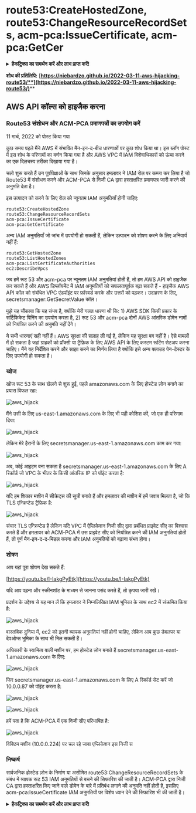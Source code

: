 # route53:CreateHostedZone, route53:ChangeResourceRecordSets, acm-pca:IssueCertificate, acm-pca:GetCer

<details>

<summary><strong>हैकट्रिक्स का समर्थन करें और लाभ प्राप्त करें!</strong></summary>

* यदि आप अपनी कंपनी को **हैकट्रिक्स में विज्ञापित करना चाहते हैं** या यदि आप **PEASS के नवीनतम संस्करण देखना चाहते हैं या HackTricks को PDF में डाउनलोड करना चाहते हैं** तो [**सदस्यता योजनाएं**](https://github.com/sponsors/carlospolop) देखें!
* [**आधिकारिक PEASS और HackTricks स्वैग**](https://peass.creator-spring.com) प्राप्त करें
* [**The PEASS Family**](https://opensea.io/collection/the-peass-family) का खोज करें, हमारा एक्सक्लूसिव [**NFTs**](https://opensea.io/collection/the-peass-family) संग्रह
* **💬 [**Discord समूह**](https://discord.gg/hRep4RUj7f) या [**टेलीग्राम समूह**](https://t.me/peass) में शामिल हों या मुझे ट्विटर पर फॉलो करें** 🐦 [**@carlospolopm**](https://twitter.com/carlospolopm)**.**
* **अपने हैकिंग ट्रिक्स साझा करें,** [**HackTricks**](https://github.com/carlospolop/hacktricks) **और** [**HackTricks Cloud**](https://github.com/carlospolop/hacktricks-cloud) **github repos** में PR जमा करके।

</details>

**शोध की प्रतिलिपि:** [**https://niebardzo.github.io/2022-03-11-aws-hijacking-route53/**](https://niebardzo.github.io/2022-03-11-aws-hijacking-route53/)****

## AWS API कॉल्स को हाइजैक करना

### Route53 संशोधन और ACM-PCA प्रमाणपत्रों का उपयोग करें

11 मार्च, 2022 को पोस्ट किया गया

कुछ समय पहले मैंने AWS में संभावित मैन-इन-द-बीच धारणाओं पर कुछ शोध किया था। इस ब्लॉग पोस्ट में इस शोध के परिणामों का वर्णन किया गया है और AWS VPC में IAM विशेषाधिकारों को ऊंचा करने का एक दिलचस्प तरीका दिखाया गया है।

चलो शुरू करते हैं उन पूर्वापेक्षाओं के साथ जिनके अनुसार हमलावर ने IAM रोल पर कब्जा कर लिया है जो Route53 में संशोधन करने और ACM-PCA से निजी CA द्वारा हस्ताक्षरित प्रमाणपत्र जारी करने की अनुमति देता है।

इस उत्पादन को करने के लिए रोल को न्यूनतम IAM अनुमतियाँ होनी चाहिए:
```
route53:CreateHostedZone
route53:ChangeResourceRecordSets
acm-pca:IssueCertificate
acm-pca:GetCertificate
```
अन्य IAM अनुमतियाँ जो जांच में उपयोगी हो सकती हैं, लेकिन उत्पादन को शोषण करने के लिए अनिवार्य नहीं हैं:
```
route53:GetHostedZone
route53:ListHostedZones
acm-pca:ListCertificateAuthorities
ec2:DescribeVpcs
```
जब हमें रूट 53 और acm-pca पर न्यूनतम IAM अनुमतियां होती हैं, तो हम AWS API को हाइजैक कर सकते हैं और AWS डिप्लॉयमेंट में IAM अनुमतियों को सफलतापूर्वक बढ़ा सकते हैं - हाइजैक AWS API कॉल को संबंधित VPC एंडपॉइंट पर फ़ॉरवर्ड करके और उत्तरों को पढ़कर। उदाहरण के लिए, secretsmanager:GetSecretValue कॉल।

मुझे यह चौंकाया कि यह संभव है, क्योंकि मेरी गलत धारणा थी कि: 1) AWS SDK किसी प्रकार के सर्टिफिकेट पिनिंग का उपयोग करता है, 2) रूट 53 और acm-pca दोनों AWS आंतरिक डोमेन नामों को नियंत्रित करने की अनुमति नहीं देंगे।

ये सभी धारणाएं सही नहीं हैं। AWS सुरक्षा की सलाह ली गई है, लेकिन यह सुरक्षा बग नहीं है। ऐसे मामलों में हो सकता है जहां ग्राहकों को प्रॉक्सी या ट्रैफ़िक के लिए AWS API के लिए कस्टम रूटिंग सेटअप करना चाहिए। मैंने यह निर्देशित करने और साझा करने का निर्णय लिया है क्योंकि इसे अन्य क्लाउड पेन-टेस्टर के लिए उपयोगी हो सकता है।

### खोज <a href="#discovery" id="discovery"></a>

खोज रूट 53 के साथ खेलने से शुरू हुई, पहले amazonaws.com के लिए होस्टेड ज़ोन बनाने का प्रयास विफल रहा:

![aws\_hijack](https://github.com/niebardzo/niebardzo.github.io/raw/master/img/2022-03-11-aws-hijack\_1.png)

मैंने उसी के लिए us-east-1.amazonaws.com के लिए भी यही कोशिश की, जो एक ही परिणाम दिया:

![aws\_hijack](https://github.com/niebardzo/niebardzo.github.io/raw/master/img/2022-03-11-aws-hijack\_2.png)

लेकिन मेरे हैरानी के लिए secretsmanager.us-east-1.amazonaws.com काम कर गया:

![aws\_hijack](https://github.com/niebardzo/niebardzo.github.io/raw/master/img/2022-03-11-aws-hijack\_3.png)

अब, कोई आइटम बना सकता है secretsmanager.us-east-1.amazonaws.com के लिए A रिकॉर्ड जो VPC के भीतर के किसी आंतरिक IP को पॉइंट करता है:

![aws\_hijack](https://github.com/niebardzo/niebardzo.github.io/raw/master/img/2022-03-11-aws-hijack\_4.png)

यदि हम शिकार मशीन में सीक्रेट्स की सूची बनाते हैं और हमलावर की मशीन में हमें जवाब मिलता है, जो कि TLS एन्क्रिप्टेड ट्रैफ़िक है:

![aws\_hijack](https://github.com/niebardzo/niebardzo.github.io/raw/master/img/2022-03-11-aws-hijack\_5.png)

संचार TLS एन्क्रिप्टेड है लेकिन यदि VPC में ऐप्लिकेशन निजी सीए द्वारा प्रबंधित प्राइवेट सीए का विश्वास करते हैं और हमलावर को ACM-PCA में उस प्राइवेट सीए को नियंत्रित करने की IAM अनुमतियां होती हैं, तो पूर्ण मैन-इन-द-द-मिडल करना और IAM अनुमतियों को बढ़ाना संभव होगा।

### शोषण <a href="#exploitation" id="exploitation"></a>

आप यहां पूरा शोषण देख सकते हैं:

[https://youtu.be/I-IakgPyEtk](https://youtu.be/I-IakgPyEtk)

यदि आप पढ़ना और स्क्रीनशॉट के माध्यम से जानना पसंद करते हैं, तो कृपया जारी रखें।

प्रदर्शन के उद्देश्य से यह मान लें कि हमलावर ने निम्नलिखित IAM भूमिका के साथ ec2 में संक्रमित किया है:

![aws\_hijack](https://github.com/niebardzo/niebardzo.github.io/raw/master/img/2022-03-11-aws-hijack\_7.png)

वास्तविक दुनिया में, ec2 को इतनी व्यापक अनुमतियां नहीं होनी चाहिए, लेकिन आप कुछ डेवलपर या देवओप्स भूमिका के साथ भी मिल सकती हैं।

अधिकारी के स्वामित्व वाली मशीन पर, हम होस्टेड ज़ोन बनाते हैं secretsmanager.us-east-1.amazonaws.com के लिए:

![aws\_hijack](https://github.com/niebardzo/niebardzo.github.io/raw/master/img/2022-03-11-aws-hijack\_8.png)

फिर secretsmanager.us-east-1.amazonaws.com के लिए A रिकॉर्ड सेट करें जो 10.0.0.87 को पॉइंट करता है:

![aws\_hijack](https://github.com/niebardzo/niebardzo.github.io/raw/master/img/2022-03-11-aws-hijack\_9.png)

![aws\_hijack](https://github.com/niebardzo/niebardzo.github.io/raw/master/img/2022-03-11-aws-hijack\_10.png)

हमें पता है कि ACM-PCA में एक निजी सीए परिभाषित है:

![aws\_hijack](https://github.com/niebardzo/niebardzo.github.io/raw/master/img/2022-03-11-aws-hijack\_11.png)

विक्टिम मशीन (10.0.0.224) पर चल रहे जावा एप्लिकेशन इस निजी स
### निष्कर्ष <a href="#conclusions" id="conclusions"></a>

सार्वजनिक होस्टेड ज़ोन के निर्माण या असीमित route53:ChangeResourceRecordSets के संबंध में व्यापक रूट 53 IAM अनुमतियों से बचने की सिफारिश की जाती है। ACM-PCA द्वारा निजी CA द्वारा हस्ताक्षरित किए जाने वाले डोमेन के बारे में प्रतिबंध लगाने की अनुमति नहीं होती है, इसलिए acm-pca:IssueCertificate IAM अनुमतियों पर विशेष ध्यान देने की सिफारिश भी की जाती है।

<details>

<summary><strong>हैकट्रिक्स का समर्थन करें और लाभ प्राप्त करें!</strong></summary>

* यदि आप अपनी कंपनी को **हैकट्रिक्स में विज्ञापित** देखना चाहते हैं या यदि आप **PEASS के नवीनतम संस्करण को देखना चाहते हैं या HackTricks को PDF में डाउनलोड करना चाहते हैं** तो [**सदस्यता योजनाएं**](https://github.com/sponsors/carlospolop) देखें!
* [**आधिकारिक PEASS और HackTricks स्वैग**](https://peass.creator-spring.com) प्राप्त करें
* [**The PEASS Family**](https://opensea.io/collection/the-peass-family) की खोज करें, हमारा एकल [**NFT**](https://opensea.io/collection/the-peass-family) संग्रह
* **💬 [**Discord समूह**](https://discord.gg/hRep4RUj7f) या [**टेलीग्राम समूह**](https://t.me/peass) में शामिल हों या मुझे **ट्विटर** 🐦 [**@carlospolopm**](https://twitter.com/carlospolopm)** पर फॉलो** करें।**
* **अपने हैकिंग ट्रिक्स को** [**HackTricks**](https://github.com/carlospolop/hacktricks) और [**HackTricks Cloud**](https://github.com/carlospolop/hacktricks-cloud) github repos में PR जमा करके साझा करें।

</details>

